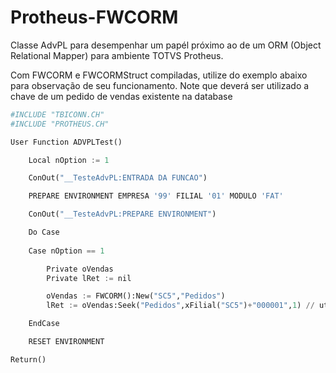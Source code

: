 # Protheus-FWCORM
Classe AdvPL para desempenhar um papél próximo ao de um ORM (Object Relational Mapper) para ambiente TOTVS Protheus.

Com FWCORM e FWCORMStruct compiladas, utilize do exemplo abaixo para observação de seu funcionamento. Note que deverá ser utilizado a chave de um pedido de vendas existente na database

```python
#INCLUDE "TBICONN.CH"
#INCLUDE "PROTHEUS.CH"

User Function ADVPLTest()

	Local nOption := 1

	ConOut("__TesteAdvPL:ENTRADA DA FUNCAO")

	PREPARE ENVIRONMENT EMPRESA '99' FILIAL '01' MODULO 'FAT'

	ConOut("__TesteAdvPL:PREPARE ENVIRONMENT")

	Do Case
	
	Case nOption == 1

		Private oVendas
		Private lRet := nil

		oVendas := FWCORM():New("SC5","Pedidos")
		lRet := oVendas:Seek("Pedidos",xFilial("SC5")+"000001",1) // utilizar um pedido válido na database!!

	EndCase

	RESET ENVIRONMENT

Return()
```
